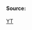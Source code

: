 #### Source:
[YT](https://www.youtube.com/watch?v=yw__NPExEH4&list=PLXj4XH7LcRfDrdQuJTHIPmKMpa7eYVaPm&index=35)